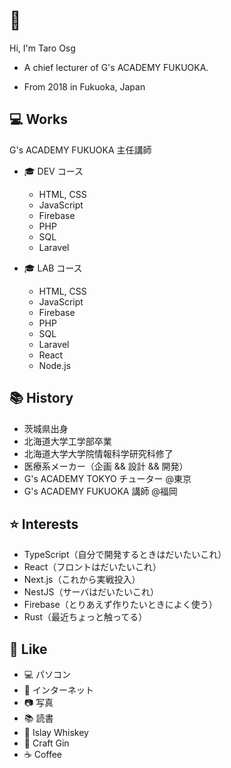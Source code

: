 # 👾

Hi, I'm Taro Osg

- A chief lecturer of G's ACADEMY FUKUOKA.

- From 2018 in Fukuoka, Japan

## 💻 Works

G's ACADEMY FUKUOKA 主任講師

- 🎓 DEV コース

  - HTML, CSS
  - JavaScript
  - Firebase
  - PHP
  - SQL
  - Laravel

- 🎓 LAB コース
  - HTML, CSS
  - JavaScript
  - Firebase
  - PHP
  - SQL
  - Laravel
  - React
  - Node.js

## 📚 History

- 茨城県出身
- 北海道大学工学部卒業
- 北海道大学大学院情報科学研究科修了
- 医療系メーカー（企画 && 設計 && 開発）
- G's ACADEMY TOKYO チューター @東京
- G's ACADEMY FUKUOKA 講師 @福岡

## ⭐ Interests

- TypeScript（自分で開発するときはだいたいこれ）
- React（フロントはだいたいこれ）
- Next.js（これから実戦投入）
- NestJS（サーバはだいたいこれ）
- Firebase（とりあえず作りたいときによく使う）
- Rust（最近ちょっと触ってる）

## 🥃 Like

- 💻 パソコン
- 🔗 インターネット
- 📷 写真
- 📚 読書
- 🏴󠁧󠁢󠁳󠁣󠁴󠁿 Islay Whiskey
- 🥃 Craft Gin
- ☕ Coffee
